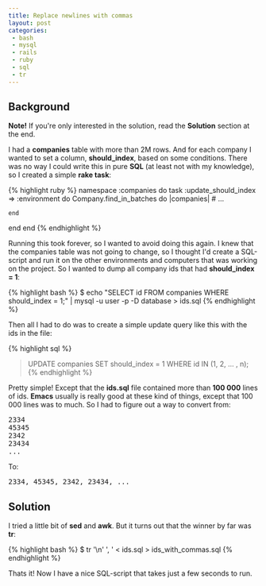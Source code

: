 ```yaml
---
title: Replace newlines with commas
layout: post
categories:
 - bash
 - mysql
 - rails
 - ruby
 - sql
 - tr
---
```


## Background

**Note!** If you're only interested in the solution, read the **Solution**
section at the end.

I had a **companies** table with more than 2M rows. And for each company I
wanted to set a column, **should_index**, based on some conditions. There
was no way I could write this in pure **SQL** (at least not with my
knowledge), so I created a simple **rake task**:

{% highlight ruby %}
namespace :companies do
  task :update_should_index => :environment do
    Company.find_in_batches do |companies|
      # ...
 
    end
  end
end
{% endhighlight %}

Running this took forever, so I wanted to avoid doing this again. I
knew that the companies table was not going to change, so I thought
I'd create a SQL-script and run it on the other environments and
computers that was working on the project. So I wanted to dump all
company ids that had **should_index = 1**:

{% highlight bash %}
$ echo "SELECT id FROM companies WHERE should_index = 1;" | mysql -u user -p -D database > ids.sql
{% endhighlight %}

Then all I had to do was to create a simple update query like this
with the ids in the file:

{% highlight sql %}
> UPDATE companies SET should_index = 1 WHERE id IN (1, 2, ... , n);
{% endhighlight %}

Pretty simple! Except that the **ids.sql** file contained more than **100 000**
lines of ids. **Emacs** usually is really good at these kind of
things, except that 100 000 lines was to much. So I had to figure out
a way to convert from:

<pre>
2334
45345
2342
23434
...
</pre>

To:

<pre>2334, 45345, 2342, 23434, ...</pre>

## Solution

I tried a little bit of **sed** and **awk**. But it turns out that the winner
by far was **tr**:

{% highlight bash %}
$ tr '\n' ', ' < ids.sql > ids_with_commas.sql
{% endhighlight %}

Thats it! Now I have a nice SQL-script that takes just a few seconds to run.
